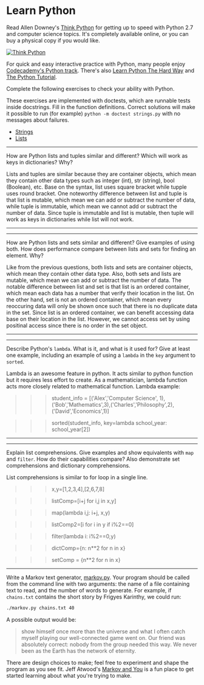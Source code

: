 # Learn Python

Read Allen Downey's [Think Python](http://www.greenteapress.com/thinkpython/) for getting up to speed with Python 2.7 and computer science topics. It's completely available online, or you can buy a physical copy if you would like.

[![Think Python](img/think_python.png)](http://www.greenteapress.com/thinkpython/)

For quick and easy interactive practice with Python, many people enjoy [Codecademy's Python track](http://www.codecademy.com/en/tracks/python). There's also [Learn Python The Hard Way](http://learnpythonthehardway.org/book/) and [The Python Tutorial](https://docs.python.org/2/tutorial/).

Complete the following exercises to check your ability with Python.

These exercises are implemented with doctests, which are runnable tests inside docstrings. Fill in the function definitions. Correct solutions will make it possible to run (for example) `python -m doctest strings.py` with no messages about failures.

 * [Strings](python/strings.py)
 * [Lists](python/lists.py)


---

How are Python lists and tuples similar and different? Which will work as keys in dictionaries? Why?

Lists and tuples are similar because they are container objects, which mean they contain other data types such as integer (int), str (string), bool (Boolean), etc. Base on the syntax, list uses square bracket while tupple uses round bracket. One noteworthy difference between list and tuple is that list is mutable, which mean we can add or subtract the number of data, while tuple is immutable, which mean we cannot add or subtract the number of data. Since tuple is immutable and list is mutable, then tuple will work as keys in dictionaries while list will not work. 

---


---

How are Python lists and sets similar and different? Give examples of using both. How does performance compare between lists and sets for finding an element. Why?

Like from the previous questions, both lists and sets are container objects, which mean they contain other data type. Also, both sets and lists are mutable, which mean we can add or subtract the number of data. The notable difference between list and set is that list is an ordered container, which mean each data has a number that verify their location in the list. On the other hand, set is not an ordered container, which mean every reoccuring data will only be shown once such that there is no duplicate data in the set. Since list is an ordered container, we can benefit accessing data base on their location in the list. However, we cannot access set by using positinal access since there is no order in the set object. 

---


---

Describe Python's `lambda`. What is it, and what is it used for? Give at least one example, including an example of using a `lambda` in the `key` argument to `sorted`.

Lambda is an awesome feature in python. It acts similar to python function but it requires less effort to create. As a mathematician, lambda function acts more closely related to mathematical function. Lambda example:

>>> student_info = [('Alex','Computer Science', 1),('Bob','Mathematics',3),('Charles','Philosophy',2),('David','Economics',1)]

>>> sorted(student_info, key=lambda school_year: school_year[2])

---


---

Explain list comprehensions. Give examples and show equivalents with `map` and `filter`. How do their capabilities compare? Also demonstrate set comprehensions and dictionary comprehensions.

List comprehensions is similar to for loop in a single line. 

>>>x,y=[1,2,3,4],[2,6,7,8]

>>>listComp=[i+j for i,j in x,y]

>>>map(lambda i,j: i+j, x,y)

>>>listComp2=[i for i in y if i%2==0]

>>>filter(lambda i: i%2==0,y)

>>>dictComp={n: n**2 for n in x}

>>>setComp = {n**2 for n in x}

---


Write a Markov text generator, [markov.py](python/markov.py). Your program should be called from the command line with two arguments: the name of a file containing text to read, and the number of words to generate. For example, if `chains.txt` contains the short story by Frigyes Karinthy, we could run:

```bash
./markov.py chains.txt 40
```

A possible output would be:

> show himself once more than the universe and what I often catch myself playing our well-connected game went on. Our friend was absolutely correct: nobody from the group needed this way. We never been as the Earth has the network of eternity.

There are design choices to make; feel free to experiment and shape the program as you see fit. Jeff Atwood's [Markov and You](http://blog.codinghorror.com/markov-and-you/) is a fun place to get started learning about what you're trying to make.

